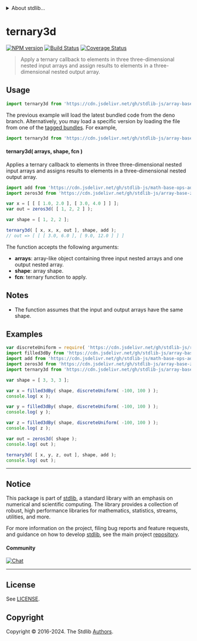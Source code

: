 <!--

@license Apache-2.0

Copyright (c) 2023 The Stdlib Authors.

Licensed under the Apache License, Version 2.0 (the "License");
you may not use this file except in compliance with the License.
You may obtain a copy of the License at

   http://www.apache.org/licenses/LICENSE-2.0

Unless required by applicable law or agreed to in writing, software
distributed under the License is distributed on an "AS IS" BASIS,
WITHOUT WARRANTIES OR CONDITIONS OF ANY KIND, either express or implied.
See the License for the specific language governing permissions and
limitations under the License.

-->


<details>
  <summary>
    About stdlib...
  </summary>
  <p>We believe in a future in which the web is a preferred environment for numerical computation. To help realize this future, we've built stdlib. stdlib is a standard library, with an emphasis on numerical and scientific computation, written in JavaScript (and C) for execution in browsers and in Node.js.</p>
  <p>The library is fully decomposable, being architected in such a way that you can swap out and mix and match APIs and functionality to cater to your exact preferences and use cases.</p>
  <p>When you use stdlib, you can be absolutely certain that you are using the most thorough, rigorous, well-written, studied, documented, tested, measured, and high-quality code out there.</p>
  <p>To join us in bringing numerical computing to the web, get started by checking us out on <a href="https://github.com/stdlib-js/stdlib">GitHub</a>, and please consider <a href="https://opencollective.com/stdlib">financially supporting stdlib</a>. We greatly appreciate your continued support!</p>
</details>

# ternary3d

[![NPM version][npm-image]][npm-url] [![Build Status][test-image]][test-url] [![Coverage Status][coverage-image]][coverage-url] <!-- [![dependencies][dependencies-image]][dependencies-url] -->

> Apply a ternary callback to elements in three three-dimensional nested input arrays and assign results to elements in a three-dimensional nested output array.

<section class="intro">

</section>

<!-- /.intro -->



<section class="usage">

## Usage

```javascript
import ternary3d from 'https://cdn.jsdelivr.net/gh/stdlib-js/array-base-ternary3d@deno/mod.js';
```
The previous example will load the latest bundled code from the deno branch. Alternatively, you may load a specific version by loading the file from one of the [tagged bundles](https://github.com/stdlib-js/array-base-ternary3d/tags). For example,

```javascript
import ternary3d from 'https://cdn.jsdelivr.net/gh/stdlib-js/array-base-ternary3d@v0.2.2-deno/mod.js';
```

#### ternary3d( arrays, shape, fcn )

Applies a ternary callback to elements in three three-dimensional nested input arrays and assigns results to elements in a three-dimensional nested output array.

```javascript
import add from 'https://cdn.jsdelivr.net/gh/stdlib-js/math-base-ops-add3@deno/mod.js';
import zeros3d from 'https://cdn.jsdelivr.net/gh/stdlib-js/array-base-zeros3d@deno/mod.js';

var x = [ [ [ 1.0, 2.0 ], [ 3.0, 4.0 ] ] ];
var out = zeros3d( [ 1, 2, 2 ] );

var shape = [ 1, 2, 2 ];

ternary3d( [ x, x, x, out ], shape, add );
// out => [ [ [ 3.0, 6.0 ], [ 9.0, 12.0 ] ] ]
```

The function accepts the following arguments:

-   **arrays**: array-like object containing three input nested arrays and one output nested array.
-   **shape**: array shape.
-   **fcn**: ternary function to apply.

</section>

<!-- /.usage -->

<section class="notes">

## Notes

-   The function assumes that the input and output arrays have the same shape.

</section>

<!-- /.notes -->

<section class="examples">

## Examples

<!-- eslint no-undef: "error" -->

```javascript
var discreteUniform = require( 'https://cdn.jsdelivr.net/gh/stdlib-js/random-base-discrete-uniform' ).factory;
import filled3dBy from 'https://cdn.jsdelivr.net/gh/stdlib-js/array-base-filled3d-by@deno/mod.js';
import add from 'https://cdn.jsdelivr.net/gh/stdlib-js/math-base-ops-add3@deno/mod.js';
import zeros3d from 'https://cdn.jsdelivr.net/gh/stdlib-js/array-base-zeros3d@deno/mod.js';
import ternary3d from 'https://cdn.jsdelivr.net/gh/stdlib-js/array-base-ternary3d@deno/mod.js';

var shape = [ 3, 3, 3 ];

var x = filled3dBy( shape, discreteUniform( -100, 100 ) );
console.log( x );

var y = filled3dBy( shape, discreteUniform( -100, 100 ) );
console.log( y );

var z = filled3dBy( shape, discreteUniform( -100, 100 ) );
console.log( z );

var out = zeros3d( shape );
console.log( out );

ternary3d( [ x, y, z, out ], shape, add );
console.log( out );
```

</section>

<!-- /.examples -->

<!-- Section for related `stdlib` packages. Do not manually edit this section, as it is automatically populated. -->

<section class="related">

</section>

<!-- /.related -->

<!-- Section for all links. Make sure to keep an empty line after the `section` element and another before the `/section` close. -->


<section class="main-repo" >

* * *

## Notice

This package is part of [stdlib][stdlib], a standard library with an emphasis on numerical and scientific computing. The library provides a collection of robust, high performance libraries for mathematics, statistics, streams, utilities, and more.

For more information on the project, filing bug reports and feature requests, and guidance on how to develop [stdlib][stdlib], see the main project [repository][stdlib].

#### Community

[![Chat][chat-image]][chat-url]

---

## License

See [LICENSE][stdlib-license].


## Copyright

Copyright &copy; 2016-2024. The Stdlib [Authors][stdlib-authors].

</section>

<!-- /.stdlib -->

<!-- Section for all links. Make sure to keep an empty line after the `section` element and another before the `/section` close. -->

<section class="links">

[npm-image]: http://img.shields.io/npm/v/@stdlib/array-base-ternary3d.svg
[npm-url]: https://npmjs.org/package/@stdlib/array-base-ternary3d

[test-image]: https://github.com/stdlib-js/array-base-ternary3d/actions/workflows/test.yml/badge.svg?branch=v0.2.2
[test-url]: https://github.com/stdlib-js/array-base-ternary3d/actions/workflows/test.yml?query=branch:v0.2.2

[coverage-image]: https://img.shields.io/codecov/c/github/stdlib-js/array-base-ternary3d/main.svg
[coverage-url]: https://codecov.io/github/stdlib-js/array-base-ternary3d?branch=main

<!--

[dependencies-image]: https://img.shields.io/david/stdlib-js/array-base-ternary3d.svg
[dependencies-url]: https://david-dm.org/stdlib-js/array-base-ternary3d/main

-->

[chat-image]: https://img.shields.io/gitter/room/stdlib-js/stdlib.svg
[chat-url]: https://app.gitter.im/#/room/#stdlib-js_stdlib:gitter.im

[stdlib]: https://github.com/stdlib-js/stdlib

[stdlib-authors]: https://github.com/stdlib-js/stdlib/graphs/contributors

[umd]: https://github.com/umdjs/umd
[es-module]: https://developer.mozilla.org/en-US/docs/Web/JavaScript/Guide/Modules

[deno-url]: https://github.com/stdlib-js/array-base-ternary3d/tree/deno
[deno-readme]: https://github.com/stdlib-js/array-base-ternary3d/blob/deno/README.md
[umd-url]: https://github.com/stdlib-js/array-base-ternary3d/tree/umd
[umd-readme]: https://github.com/stdlib-js/array-base-ternary3d/blob/umd/README.md
[esm-url]: https://github.com/stdlib-js/array-base-ternary3d/tree/esm
[esm-readme]: https://github.com/stdlib-js/array-base-ternary3d/blob/esm/README.md
[branches-url]: https://github.com/stdlib-js/array-base-ternary3d/blob/main/branches.md

[stdlib-license]: https://raw.githubusercontent.com/stdlib-js/array-base-ternary3d/main/LICENSE

</section>

<!-- /.links -->
